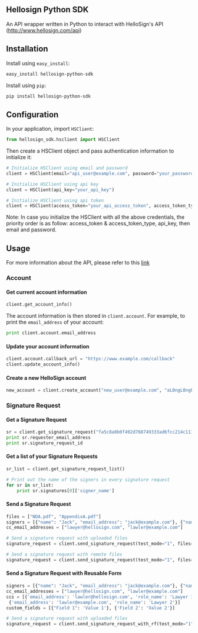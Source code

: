 Hellosign Python SDK
-------------------


An API wrapper written in Python to interact with HelloSign's API (http://www.hellosign.com/api)


## Installation

Install using `easy_install`:

````sh
easy_install hellosign-python-sdk
````

Install using `pip`:

````sh
pip install hellosign-python-sdk
````

## Configuration

In your application, import `HSClient`:

````python
from hellosign_sdk.hsclient import HSClient
````

Then create a HSClient object and pass authentication information to initialize it:

````python
# Initialize HSClient using email and password
client = HSClient(email="api_user@example.com", password="your_password")

# Initialize HSClient using api key
client = HSClient(api_key="your_api_key")

# Initialize HSClient using api token
client = HSClient(access_token="your_api_access_token", access_token_type="Bearer")
````
Note: In case you initialize the HSClient with all the above credentials, the priority order is as follow: access_token & access_token_type, api_key, then email and password.

## Usage

For more information about the API, please refer to this [link](http://hellosign-python-sdk.readthedocs.org/en/latest/)

### Account

#### Get current account information

````python
client.get_account_info()
````

The account information is then stored in `client.account`. For example, to print the `email_address` of your account:

````python
print client.account.email_address
````

#### Update your account information

````python
client.account.callback_url = "https://www.example.com/callback"
client.update_account_info()
````

#### Create a new HelloSign account

````python
new_account = client.create_account("new_user@example.com", "aL0ngL0ngPa55w0rd")
````


### Signature Request


#### Get a Signature Request

````python
sr = client.get_signature_request("fa5c8a0b0f492d768749333ad6fcc214c111e967")
print sr.requester_email_address
print sr.signature_request_id
````

#### Get a list of your Signature Requests

````python
sr_list = client.get_signature_request_list()

# Print out the name of the signers in every signature request
for sr in sr_list:
    print sr.signatures[0]['signer_name']
````

#### Send a Signature Request

````python
files = ["NDA.pdf", "AppendixA.pdf"]
signers = [{"name": "Jack", "email_address": "jack@example.com"}, {"name": "Jill", "email_address": "jill@example.com"}]
cc_email_addresses = ["lawyer@hellosign.com", "lawler@example.com"]

# Send a signature request with uploaded files
signature_request = client.send_signature_request(test_mode="1", files=None, file_urls=["http://www.example.com/download/sample.pdf"], title="NDA with Acme Co.", subject="The NDA we talked about", message="Please sign this NDA and then we can discuss more. Let me know if you have any questions.", signing_redirect_url="", signers=signers, cc_email_addresses=cc_email_addresses)

# Send a signature request with remote files
signature_request = client.send_signature_request(test_mode="1", files=files, file_urls=None, title="NDA with Acme Co.", subject="The NDA we talked about", message="Please sign this NDA and then we can discuss more. Let me know if you have any questions.", signing_redirect_url="", signers=signers, cc_email_addresses=cc_email_addresses)
````

#### Send a Signature Request with Reusable Form

````python
signers = [{"name": "Jack", "email_address": "jack@example.com"}, {"name": "Jill", "email_address": "jill@example.com"}]
cc_email_addresses = ["lawyer@hellosign.com", "lawler@example.com"]
ccs = [{'email_address': 'lawler@hellosign.com', 'role_name': 'Lawyer 1'},
 {'email_address': 'lawler@example.com', 'role_name': 'Lawyer 2'}]
custom_fields = [{"Field 1": 'Value 1'}, {'Field 2': 'Value 2'}]

# Send a signature request with uploaded files
signature_request = client.send_signature_request_with_rf(test_mode="1", reusable_form_id="fa5c8a0b0f492d768749333ad6fcc214c111e967", title="NDA with Acme Co.", subject="The NDA we talked about", message="Please sign this NDA and then we can discuss more. Let me know if you have any questions.", signing_redirect_url="", signers=signers, ccs=ccs, custom_fields=custom_fields)
````
